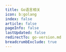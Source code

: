```yaml
---
title: Go语言相关
icon: b:golang
index: false
article: false
pageInfo: false
lastUpdated: false
redirectTo: go-version.md
breadcrumbExclude: true
---
```

